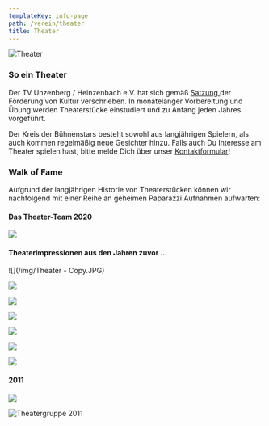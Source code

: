 ```yaml
---
templateKey: info-page
path: /verein/theater
title: Theater
---
```

![Theater](/img/theater-grid.jpg)

### So ein Theater

Der TV Unzenberg / Heinzenbach e.V. hat sich gemäß [Satzung ](/verein/satzung)der Förderung von Kultur verschrieben. In monatelanger Vorbereitung und Übung werden Theaterstücke einstudiert und zu Anfang jeden Jahres vorgeführt.

Der Kreis der Bühnenstars besteht sowohl aus langjährigen Spielern, als auch kommen regelmäßig neue Gesichter hinzu. Falls auch Du Interesse am Theater spielen hast, bitte melde Dich über unser [Kontaktformular](/kontakt)!

### Walk of Fame

Aufgrund der langjährigen Historie von Theaterstücken können wir nachfolgend mit einer Reihe an geheimen Paparazzi Aufnahmen aufwarten:

#### Das Theater-Team 2020

![](/img/Theater2020.jpg)

#### Theaterimpressionen aus den Jahren zuvor ...

![](/img/Theater - Copy.JPG)



![](/img/RTEmagicC_Darsteller_2015.JPG.jpg)

![](/img/FullSizeRender.jpg)

![](/img/RTEmagicC_Foto_1.JPG.jpg)

![](/img/RTEmagicC_Foto_2.JPG.jpg)

![](/img/RTEmagicC_theater_2015.jpg.jpg)

![](/img/RTEmagicC_Plakat_2014.pdf.jpg)

#### 2011

![](/img/RTEmagicC_Plakat_2011.pdf.jpg)

![Theatergruppe 2011](/img/RTEmagicC_Theatergruppe_2011.jpg.jpg "Theatergruppe 2011")